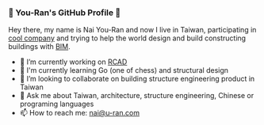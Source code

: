 ### 👋 You-Ran's GitHub Profile 👋

Hey there, my name is Nai You-Ran and now I live in Taiwan, participating in [cool company](http://building.rcad.com.tw/) and trying to help the world design and build constructing buildings with [BIM](https://www.buildingsmart.org/).

- 🔭 I’m currently working on [RCAD](http://building.rcad.com.tw/)
- 🌱 I'm currently learning Go (one of chess) and structural design
- 👯 I’m looking to collaborate on building structure engineering product in Taiwan
- 💬 Ask me about Taiwan, architecture, structure engineering, Chinese or programing languages
- 📫 How to reach me: nai@u-ran.com

<!--
- 🔭 I’m currently working on [RCAD](http://building.rcad.com.tw/)
- 🌱 I’m currently learning English and building information modeling
- 👯 I’m looking to collaborate on building great product in Taiwan
- 🤔 I’m looking for help with ...
- 💬 Ask me about Taiwan, architecture, Chinese or programing languages
- 📫 How to reach me: nai@u-ran.com
- 😄 Pronouns: ...
- ⚡ Fun fact: ...
-->
